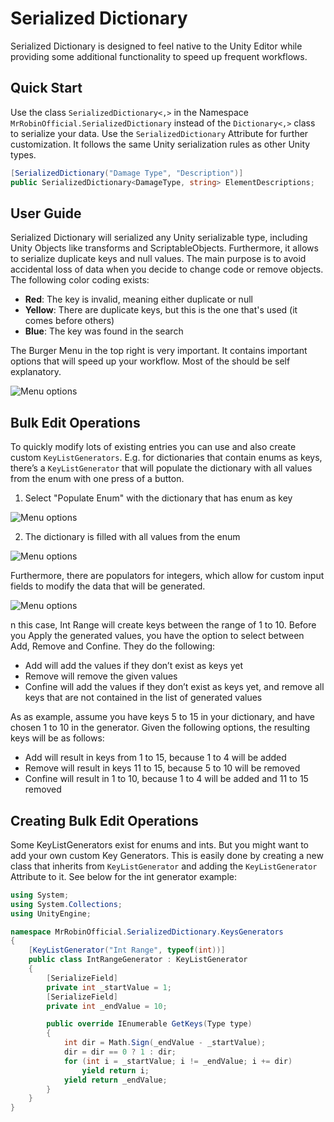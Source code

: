 # Serialized Dictionary

Serialized Dictionary is designed to feel native to the Unity Editor while providing some additional functionality to speed up frequent workflows.

## Quick Start

Use the class `SerializedDictionary<,>` in the Namespace `MrRobinOfficial.SerializedDictionary` instead of the `Dictionary<,>` class to serialize your data. Use the `SerializedDictionary` Attribute for further customization. It follows the same Unity serialization rules as other Unity types.

```csharp
[SerializedDictionary("Damage Type", "Description")]
public SerializedDictionary<DamageType, string> ElementDescriptions;
```

## User Guide

Serialized Dictionary will serialized any Unity serializable type, including Unity Objects like transforms and ScriptableObjects. Furthermore, it allows to serialize duplicate keys and null values. The main purpose is to avoid accidental loss of data when you decide to change code or remove objects. The following color coding exists:

- **Red**: The key is invalid, meaning either duplicate or null
- **Yellow**: There are duplicate keys, but this is the one that's used (it comes before others)
- **Blue**: The key was found in the search

The Burger Menu in the top right is very important. It contains important options that will speed up your workflow. Most of the should be self explanatory.

![Menu options](./.images/menu.png)

## Bulk Edit Operations

To quickly modify lots of existing entries you can use and also create custom `KeyListGenerators`. E.g. for dictionaries that contain enums as keys, there’s a `KeyListGenerator` that will populate the dictionary with all values from the enum with one press of a button.

1. Select "Populate Enum" with the dictionary that has enum as key

![Menu options](./.images/populate.png)

2. The dictionary is filled with all values from the enum

![Menu options](./.images/populated.png)

Furthermore, there are populators for integers, which allow for custom input fields to modify the data that will be generated.

![Menu options](./.images/generators.png)

n this case, Int Range will create keys between the range of 1 to 10. Before you Apply the generated values, you have the option to select between Add, Remove and Confine. They do the following:

- Add will add the values if they don’t exist as keys yet
- Remove will remove the given values
- Confine will add the values if they don’t exist as keys yet, and remove all keys that are not contained in the list of generated values

As as example, assume you have keys 5 to 15 in your dictionary, and have chosen 1 to 10 in the generator. Given the following options, the resulting keys will be as follows:

- Add will result in keys from 1 to 15, because 1 to 4 will be added
- Remove will result in keys 11 to 15, because 5 to 10 will be removed
- Confine will result in 1 to 10, because 1 to 4 will be added and 11 to 15 removed

## Creating Bulk Edit Operations

Some KeyListGenerators exist for enums and ints. But you might want to add your own custom Key Generators. This is easily done by creating a new class that inherits from `KeyListGenerator` and adding the `KeyListGenerator` Attribute to it. See below for the int generator example:

```csharp
using System;
using System.Collections;
using UnityEngine;

namespace MrRobinOfficial.SerializedDictionary.KeysGenerators
{
	[KeyListGenerator("Int Range", typeof(int))]
	public class IntRangeGenerator : KeyListGenerator
	{
		[SerializeField]
		private int _startValue = 1;
		[SerializeField]
		private int _endValue = 10;

		public override IEnumerable GetKeys(Type type)
		{
			int dir = Math.Sign(_endValue - _startValue);
			dir = dir == 0 ? 1 : dir;
			for (int i = _startValue; i != _endValue; i += dir)
				yield return i;
			yield return _endValue;
		}
	}
}
```
